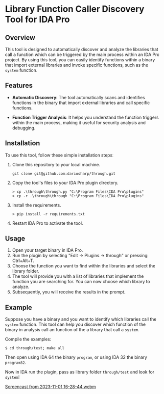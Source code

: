# Library Function Caller Discovery Tool for IDA Pro

## Overview

This tool is designed to automatically discover and analyze the libraries that call a function which can be triggered by the main process within an IDA Pro project. By using this tool, you can easily identify functions within a binary that import external libraries and invoke specific functions, such as the `system` function.

## Features

- **Automatic Discovery**: The tool automatically scans and identifies functions in the binary that import external libraries and call specific functions.

- **Function Trigger Analysis**: It helps you understand the function triggers within the main process, making it useful for security analysis and debugging.

## Installation

To use this tool, follow these simple installation steps:

1. Clone this repository to your local machine.
   
   `git clone git@github.com:dariosharp/through.git`

2. Copy the tool's files to your IDA Pro plugin directory.
   ```
   > cp .\through\through.py "C:\Program Files\IDA Pro\plugins"
   > cp -r .\through\through "C:\Program Files\IDA Pro\plugins"
   ```

3. Install the requirements.
   
   `> pip install -r requirements.txt`  

5. Restart IDA Pro to activate the tool.

## Usage

1. Open your target binary in IDA Pro.
2. Run the plugin by selecting "Edit -> Plugins -> through" or pressing Ctrl+Alt+T.
3. Choose the function you want to find within the libraries and select the library folder.
4. The tool will provide you with a list of libraries that implement the function you are searching for. You can now choose which library to analyze.
5. Subsequently, you will receive the results in the prompt.  

## Example

Suppose you have a binary and you want to identify which libraries call the `system` function. This tool can help you discover which function of the binary in analysis call an function of the a library that call a `system`.

Compile the examples:
```
$ cd through/test; make all
```

Then open using IDA 64 the binary `program`, or using IDA 32 the binary `program32`.

Now in IDA run the plugin, pass as library folder `through/test` and look for `system`!

[Screencast from 2023-11-01 16-28-44.webm](https://github.com/dariosharp/through/assets/14238348/7a945738-1758-456e-af8a-32103564040b)




